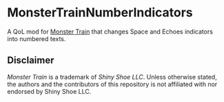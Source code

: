 # MonsterTrainNumberIndicators

A QoL mod for [Monster Train](https://store.steampowered.com/app/1102190/Monster_Train/) that changes Space and Echoes indicators into numbered texts.

## Disclaimer

*Monster Train* is a trademark of *Shiny Shoe LLC*. Unless otherwise stated, the authors and the contributors of this repository is not affiliated with nor endorsed by Shiny Shoe LLC.

